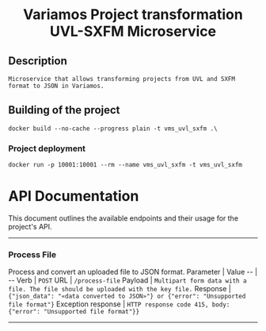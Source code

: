 <h1 align="center">
  Variamos Project transformation UVL-SXFM Microservice
</h1>

## Description
```
Microservice that allows transforming projects from UVL and SXFM format to JSON in Variamos.
```

## Building of the project
```
docker build --no-cache --progress plain -t vms_uvl_sxfm .\ 
```

### Project deployment
```
docker run -p 10001:10001 --rm --name vms_uvl_sxfm -t vms_uvl_sxfm
```
# API Documentation

This document outlines the available endpoints and their usage for the project's API.

---

### Process File
Process and convert an uploaded file to JSON format.
Parameter | Value
-- | --
Verb | `POST`
URL | `/process-file`
Payload | ```Multipart form data with a file. The file should be uploaded with the key file.```
Response | ```{"json_data": "«data converted to JSON»"} or {"error": "Unsupported file format"}```
Exception response | `HTTP response code 415, body: {"error": "Unsupported file format"}}`

---